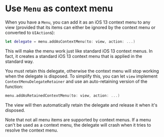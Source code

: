 # Use `Menu` as context menu

When you have a `Menu`, you can add it as an iOS 13 context menu to any view (provided that its items can either be ignored by the context menu or converted to `UIAction`s):

```swift
let delegate = menu.addAsContextMenu(to: view, action: ...)
```

This will make the menu work just like standard iOS 13 context menus. In fact, it creates a standard iOS 13 context menu that is applied in the standard way.

You must retain this delegate, otherwise the context menu will stop working when the delegate is disposed. To simplify this, you can let `view` implement `ContextMenuDelegateRetainer` and use an auto-retaining version of the function:

```swift
menu.addAsRetainedContextMenu(to: view, action: ...)
```

The view will then automatically retain the delegate and release it when it's disposed.

Note that not all menu items are supported by context menus. If a menu can't be used as a context menu, the delegate will crash when it tries to resolve the context menu.